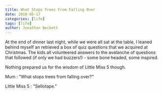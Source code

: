 ```yaml
---
title: What Stops Trees From Falling Over
date: 2010-05-17
categories: [life]
tags: [life]
author: Jonathan Beckett
---
```


At the end of dinner last night, while we were all sat at the table, I leaned behind myself an retrieved a box of quiz questions that we acquired at Christmas. The kids all volunteered answers to the avalanche of questions that followed (if only we had buzzers!) - some bone headed, some inspired.

Nothing prepared us for the wisdom of Little Miss 5 though.

Mum : "What stops trees from falling over?"

Little Miss 5 : "Sellotape."